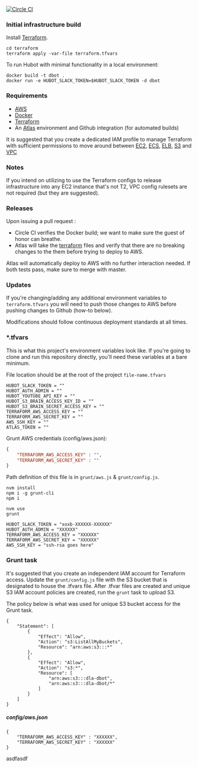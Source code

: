 [![Circle CI](https://circleci.com/gh/listenrightmeow/dbot.svg?style=svg&circle-token=b1cbc48402c15f0120515fab3a261ea857f2bbec)](https://circleci.com/gh/listenrightmeow/dbot)

### Initial infrastructure build

Install [Terraform](https://terraform.io/).

```
cd terraform
terraform apply -var-file terraform.tfvars
```

To run Hubot with minimal functionality in a local environment:

```
docker build -t dbot .
docker run -e HUBOT_SLACK_TOKEN=$HUBOT_SLACK_TOKEN -d dbot
```

### Requirements

- [AWS](https://aws.amazon.com/)
- [Docker](https://www.docker.com/)
- [Terraform](https://terraform.io/)
- An [Atlas]([https://atlas.hashicorp.com/) environment and Github integration (for automated builds)

It is suggested that you create a dedicated IAM profile to manage Terraform with sufficient permissions to move around between [EC2](https://aws.amazon.com/ec2/), [ECS](https://aws.amazon.com/ecs/), [ELB](https://aws.amazon.com/elasticloadbalancing/), [S3](https://aws.amazon.com/s3/) and [VPC](https://aws.amazon.com/vpc/)

### Notes

If you intend on utilizing to use the Terraform configs to release infrastructure into any EC2 instance that's not T2, VPC config rulesets are not required (but they are suggested).

### Releases

Upon issuing a pull request :

- Circle CI verifies the Docker build; we want to make sure the guest of honor can breathe.
- Atlas will take the [terraform](https://terraform.io/) files and verify that there are no breaking changes to the them before trying to deploy to AWS.

Atlas will automatically deploy to AWS with no further interaction needed. If both tests pass, make sure to merge with master.

### Updates

If you're changing/adding any additional environment variables to `terraform.tfvars` you will need to push those changes to AWS before pushing changes to Github (how-to below).

Modifications should follow continuous deployment standards at all times.

### *.tfvars

This is what this project's environment variables look like. If you're going to clone and run this repository directly, you'll need these variables at a bare minimum.

File location should be at the root of the project `file-name.tfvars`

```
HUBOT_SLACK_TOKEN = ""
HUBOT_AUTH_ADMIN = ""
HUBOT_YOUTUBE_API_KEY = ""
HUBOT_S3_BRAIN_ACCESS_KEY_ID = ""
HUBOT_S3_BRAIN_SECRET_ACCESS_KEY = ""
TERRAFORM_AWS_ACCESS_KEY = ""
TERRAFORM_AWS_SECRET_KEY = ""
AWS_SSH_KEY = ""
ATLAS_TOKEN = ""
```

Grunt AWS credentials (config/aws.json):

```json
{
    "TERRAFORM_AWS_ACCESS_KEY" : "",
    "TERRAFORM_AWS_SECRET_KEY" : ""
}
```

Path definition of this file is in `grunt/aws.js` & `grunt/config.js`.


```
nvm install
npm i -g grunt-cli
npm i
```

```
nvm use
grunt
```

```
HUBOT_SLACK_TOKEN = "xoxb-XXXXXX-XXXXXX"
HUBOT_AUTH_ADMIN = "XXXXXX"
TERRAFORM_AWS_ACCESS_KEY = "XXXXXX"
TERRAFORM_AWS_SECRET_KEY = "XXXXXX"
AWS_SSH_KEY = "ssh-rsa goes here"
```

### Grunt task

It's suggested that you create an independent IAM account for Terraform access. Update the `grunt/config.js` file with the S3 bucket that is designated to house the .tfvars file. After .tfvar files are created and unique S3 IAM account policies are created, run the `grunt` task to upload S3.

The policy below is what was used for unique S3 bucket access for the Grunt task.

```
{
    "Statement": [
        {
            "Effect": "Allow",
            "Action": "s3:ListAllMyBuckets",
            "Resource": "arn:aws:s3:::*"
        },
        {
            "Effect": "Allow",
            "Action": "s3:*",
            "Resource": [
                "arn:aws:s3:::dla-dbot",
                "arn:aws:s3:::dla-dbot/*"
            ]
        }
    ]
}
```

##### config/aws.json
```
{
    "TERRAFORM_AWS_ACCESS_KEY" : "XXXXXX",
    "TERRAFORM_AWS_SECRET_KEY" : "XXXXXX"
}
```
asdfasdf
